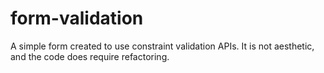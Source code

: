 # form-validation

A simple form created to use constraint validation APIs. It is not aesthetic, and the code does require refactoring. 